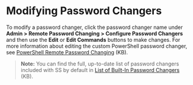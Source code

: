 [title]: # (Modifying Password Changers)
[tags]: # (Modifying Password Changers)
[priority]: # (1000)

# Modifying Password Changers

To modify a password changer, click the password changer name under **Admin > Remote Password Changing > Configure Password Changers** and then use the **Edit** or **Edit Commands** buttons to make changes. For more information about editing the custom PowerShell password changer, see [PowerShell Remote Password Changing](https://updates.thycotic.net/links.ashx?PowerShellPasswordChanging) (KB).

> **Note:** You can find the full, up-to-date list of password changers included with SS by default in [List of Built-In Password Changers](https://updates.thycotic.net/links.ashx?PasswordChangers) (KB).
